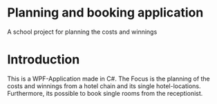 # Planning and booking application
A school project for planning the costs and winnings
# Introduction
This is a WPF-Application made in C#. The Focus is the planning of the costs and winnings from a hotel chain and its single hotel-locations. 
Furthermore, its possible to book single rooms from the receptionist.
